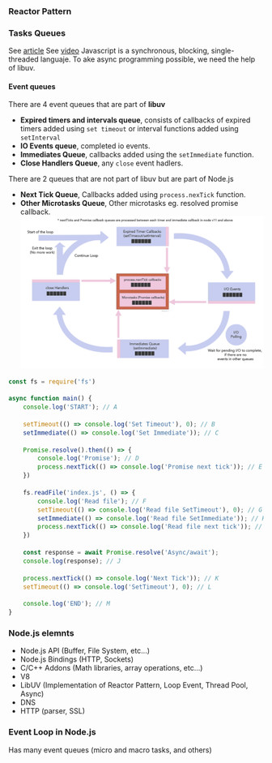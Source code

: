 ### Reactor Pattern

### Tasks Queues
See [article](https://blog.insiderattack.net/event-loop-and-the-big-picture-nodejs-event-loop-part-1-1cb67a182810)
See [video](https://www.youtube.com/watch?v=L18RHG2DwwA&list=PLC3y8-rFHvwj1_l8acs_lBi3a0HNb3bAN)
Javascript is a synchronous, blocking, single-threaded languaje.
To ake async programming possible, we need the help of libuv.
#### Event queues
There are 4 event queues that are part of **libuv**
* **Expired timers and intervals queue**, consists of callbacks of expired timers added using `set timeout` or interval functions added using `setInterval`
* **IO Events queue**, completed io events.
* **Immediates Queue**, callbacks added using the `setImmediate` function.
* **Close Handlers Queue**, any `close` event hadlers.

There are 2 queues that are not part of libuv but are part of Node.js
* **Next Tick Queue**, Callbacks added using `process.nexTick` function.
* **Other Microtasks Queue**, Other microtasks eg. resolved promise callback.
![node js event loop queues](./img/node_event_loop.webp)
```javascript
const fs = require('fs')

async function main() {
    console.log('START'); // A
    
    setTimeout(() => console.log('Set Timeout'), 0); // B
    setImmediate(() => console.log('Set Immediate')); // C
    
    Promise.resolve().then(() => {
        console.log('Promise'); // D
        process.nextTick(() => console.log('Promise next tick')); // E
    })
    
    fs.readFile('index.js', () => {
        console.log('Read file'); // F
        setTimeout(() => console.log('Read file SetTimeout'), 0); // G
        setImmediate(() => console.log('Read file SetImmediate')); // H
        process.nextTick(() => console.log('Read file next tick')); // I
    })
    
    const response = await Promise.resolve('Async/await');
    console.log(response); // J
    
    process.nextTick(() => console.log('Next Tick')); // K
    setTimeout(() => console.log('SetTimeout'), 0); // L
    
    console.log('END'); // M
}
```

### Node.js elemnts
* Node.js API (Buffer, File System, etc...)
* Node.js Bindings (HTTP, Sockets)
* C/C++ Addons (Math libraries, array operations, etc...)
* V8
* LibUV (Implementation of Reactor Pattern, Loop Event, Thread Pool, Async)
* DNS
* HTTP (parser, SSL)

### Event Loop in Node.js
Has many event queues (micro and macro tasks, and others)



